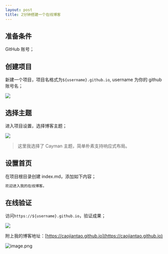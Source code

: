 ```yaml
---
layout: post 
title: 2分钟搭建一个在线博客
---
```

## 准备条件

GitHub 账号；

## 创建项目

新建一个项目，项目名格式为`${username}.github.io`, username 为你的 github 账号名；

![](https://ae03.alicdn.com/kf/Hbc5d8ca2fb894b25a630e6e39722fc21O.png)

## 选择主题

进入项目设置，选择博客主题；

![](https://ae05.alicdn.com/kf/Hcfeb3a4816e146248e36b9930c4ce53bi.png)

> 这里我选择了 Cayman 主题，简单朴素支持响应式布局。

## 设置首页

在项目根目录创建 index.md，添加如下内容；

```markdown
欢迎进入我的在线博客。
```

## 在线验证

访问`https://${username}.github.io`，验证成果；

![](https://ae05.alicdn.com/kf/H3171c5d75bac4955aefb4a55bbb42126t.png)

附上我的博客地址：[https://caojiantao.github.io](https://caojiantao.github.io)

  

  

  

![image.png](https://shop.io.mi-img.com/app/shop/img?id=shop_dd9c9bff49bf342a1798c9aa56640226.png)
